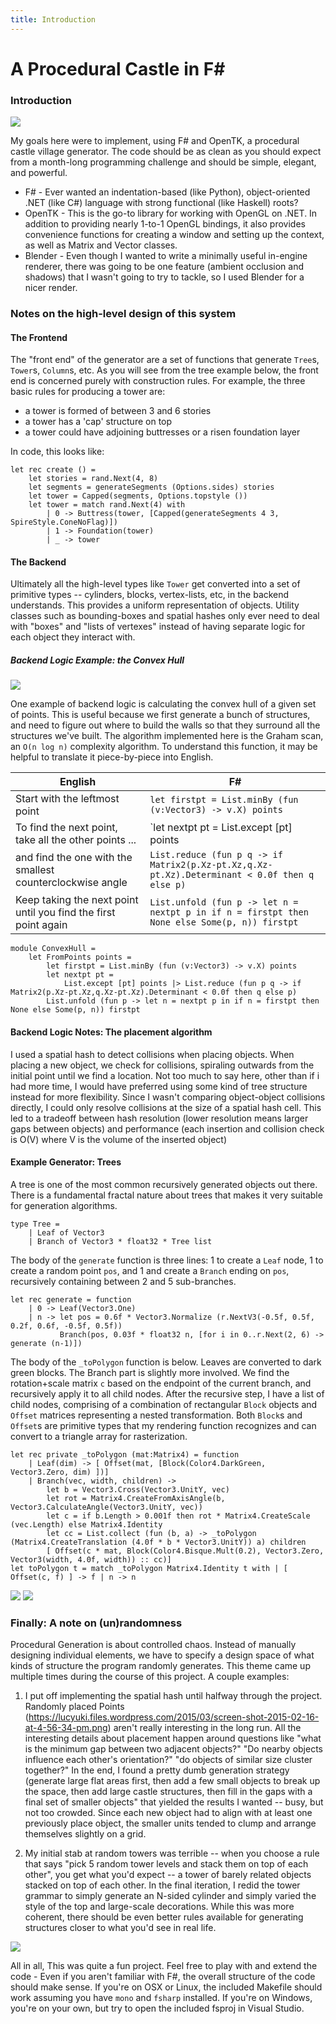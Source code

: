 ```yaml
---
title: Introduction
---
```

# A Procedural Castle in F# #

### Introduction

![](http://i.imgur.com/A13MyOt.png)

My goals here were to implement, using F# and OpenTK, a procedural castle village generator.
The code should be as clean as you should expect from a month-long programming challenge
and should be simple, elegant, and powerful.

- F# - Ever wanted an indentation-based (like Python), object-oriented .NET (like C#) language with strong functional (like Haskell) roots?
- OpenTK - This is the go-to library for working with OpenGL on .NET. In addition to providing nearly 1-to-1 OpenGL bindings, it also provides convenience functions for creating a window and setting up the context, as well as Matrix and Vector classes.
- Blender - Even though I wanted to write a minimally useful in-engine renderer, there was going to be one feature (ambient occlusion and shadows) that I wasn't going to try to tackle, so I used Blender for a nicer render.

### Notes on the high-level design of this system

#### The Frontend

The "front end" of the generator are a set of functions that generate `Tree`s, `Tower`s, `Column`s, etc. As you will
see from the tree example below, the front end is concerned purely with construction rules. For example, the three
basic rules for producing a tower are:

* a tower is formed of between 3 and 6 stories
* a tower has a 'cap' structure on top
* a tower could have adjoining buttresses or a risen foundation layer

In code, this looks like:

    let rec create () =
        let stories = rand.Next(4, 8)
        let segments = generateSegments (Options.sides) stories
        let tower = Capped(segments, Options.topstyle ())
        let tower = match rand.Next(4) with
            | 0 -> Buttress(tower, [Capped(generateSegments 4 3, SpireStyle.ConeNoFlag)])
            | 1 -> Foundation(tower)
            | _ -> tower

#### The Backend

Ultimately all the high-level types like `Tower` get converted into a set of primitive types -- cylinders, blocks, vertex-lists,
etc, in the backend understands. This provides a uniform representation of objects. Utility classes such as bounding-boxes
and spatial hashes only ever need to deal with "boxes" and "lists of vertexes" instead of having separate logic
for each object they interact with.

##### Backend Logic Example: the Convex Hull

![](http://i.imgur.com/kXVftTZ.png)

One example of backend logic is calculating the convex hull of a given set of points. This
is useful because we first generate a bunch of structures, and need to figure out
where to build the walls so that they surround all the structures we've built. The algorithm implemented here
is the Graham scan, an `O(n log n)` complexity algorithm. To understand this function, it may be
helpful to translate it piece-by-piece into English.

English  | F#
--- | ---
Start with the leftmost point | `let firstpt = List.minBy (fun (v:Vector3) -> v.X) points`
To find the next point, take all the other points ... | `let nextpt pt = List.except [pt] points |>`
and find the one with the smallest counterclockwise angle | `List.reduce (fun p q -> if Matrix2(p.Xz-pt.Xz,q.Xz-pt.Xz).Determinant < 0.0f then q else p)`
Keep taking the next point until you find the first point again | `List.unfold (fun p -> let n = nextpt p in if n = firstpt then None else Some(p, n)) firstpt`

    module ConvexHull =
        let FromPoints points =
            let firstpt = List.minBy (fun (v:Vector3) -> v.X) points
            let nextpt pt =
                List.except [pt] points |> List.reduce (fun p q -> if Matrix2(p.Xz-pt.Xz,q.Xz-pt.Xz).Determinant < 0.0f then q else p)
            List.unfold (fun p -> let n = nextpt p in if n = firstpt then None else Some(p, n)) firstpt

#### Backend Logic Notes: The placement algorithm

I used a spatial hash to detect collisions when placing objects. When placing a new object, we
check for collisions, spiraling outwards from the initial point until we find a location. Not too much to say here,
other than if i had more time, I would have preferred using some kind of tree structure instead for more flexibility.
Since I wasn't comparing object-object collisions directly, I could only resolve collisions at the size of a spatial hash cell.
This led to a tradeoff between hash resolution (lower resolution means larger gaps between objects) and performance (each insertion
and collision check is O(V) where V is the volume of the inserted object)

#### Example Generator: Trees

A tree is one of the most common recursively generated objects out there. There is a fundamental fractal nature about trees that makes it very suitable for generation algorithms.

    type Tree =
        | Leaf of Vector3
        | Branch of Vector3 * float32 * Tree list

The body of the `generate` function is three lines: 1 to create a `Leaf` node, 1 to create a random point `pos`, and 1 and create a `Branch` ending on `pos`, recursively containing between 2 and 5 sub-branches.

    let rec generate = function
        | 0 -> Leaf(Vector3.One)
        | n -> let pos = 0.6f * Vector3.Normalize (r.NextV3(-0.5f, 0.5f, 0.2f, 0.6f, -0.5f, 0.5f))
               Branch(pos, 0.03f * float32 n, [for i in 0..r.Next(2, 6) -> generate (n-1)])

The body of the `_toPolygon` function is below. Leaves are converted to dark green blocks.
The Branch part is slightly more involved. We find the rotation+scale matrix `c` based
on the endpoint of the current branch, and recursively apply it to all child nodes.
After the recursive step, I have a list of child nodes, comprising of a combination of rectangular
`Block` objects and `Offset` matrices representing a nested transformation.
Both `Block`s and `Offset`s are primitive types that my rendering function recognizes and can convert to
a triangle array for rasterization.

    let rec private _toPolygon (mat:Matrix4) = function
        | Leaf(dim) -> [ Offset(mat, [Block(Color4.DarkGreen, Vector3.Zero, dim) ])]
        | Branch(vec, width, children) ->
            let b = Vector3.Cross(Vector3.UnitY, vec)
            let rot = Matrix4.CreateFromAxisAngle(b, Vector3.CalculateAngle(Vector3.UnitY, vec))
            let c = if b.Length > 0.001f then rot * Matrix4.CreateScale (vec.Length) else Matrix4.Identity
            let cc = List.collect (fun (b, a) -> _toPolygon (Matrix4.CreateTranslation (4.0f * b * Vector3.UnitY)) a) children
            [ Offset(c * mat, Block(Color4.Bisque.Mult(0.2), Vector3.Zero,  Vector3(width, 4.0f, width)) :: cc)]
    let toPolygon t = match _toPolygon Matrix4.Identity t with | [ Offset(c, f) ] -> f | n -> n

![](http://i.imgur.com/6HNMMqI.png)
![](http://i.imgur.com/hl5efc7.png)

### Finally: A note on (un)randomness

Procedural Generation is about controlled chaos. Instead of manually designing individual elements, we
have to specify a design space of what kinds of structure the program randomly generates. This theme
came up multiple times during the course of this project. A couple examples:

1) I put off implementing the spatial hash until halfway through the project. Randomly placed Points (https://lucyuki.files.wordpress.com/2015/03/screen-shot-2015-02-16-at-4-56-34-pm.png) aren't really interesting in the long run. All the interesting details about placement happen around questions like "what is the minimum gap between two adjacent objects?" "Do nearby objects influence each other's orientation?" "do objects of similar size cluster together?" In the end, I found a pretty dumb generation strategy (generate large flat areas first, then add a few small objects to break up the space, then add large castle structures, then fill in the gaps with a final set of smaller objects" that yielded the results I wanted -- busy, but not too crowded. Since each new object had to align with at least one previously place object, the smaller units tended to clump and arrange themselves slightly on a grid.

2) My initial stab at random towers was terrible -- when you choose a rule that says "pick 5 random tower levels and stack them on top of each other", you get what you'd expect -- a tower of barely related objects stacked on top of each other. In the final iteration, I redid the tower grammar to simply generate an N-sided cylinder and simply varied the style of the top and large-scale decorations. While this was more coherent, there should be even better rules available for generating structures closer to what you'd see in real life.

![](http://i.imgur.com/cwlIORm.png)

All in all, This was quite a fun project. Feel free to play with and extend the code - Even if you aren't familiar with F#, the overall structure of the code should make sense. If you're on OSX or Linux, the included Makefile should work assuming you have `mono` and `fsharp` installed. If you're on Windows, you're on your own, but try to open the included fsproj in Visual Studio.

